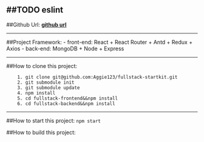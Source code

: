 ##TODO
eslint
---

##Github Url:
**[github url](https://github.com/Aggie123/fullstack-startkit)**

---

##Project Framework:
	- front-end: React + React Router + Antd + Redux + Axios
	- back-end: MongoDB + Node + Express

---

##How to clone this project:

```
	1. git clone git@github.com:Aggie123/fullstack-startkit.git
	2. git submodule init
	3. git submodule update
	4. npm install
	5. cd fullstack-frontend&&npm install
	6. cd fullstack-backend&&npm install

```
---

##How to start this project:
`npm start`

##How to build this project:
###